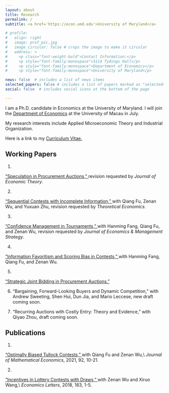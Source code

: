```yaml
---
layout: about
title: Research
permalink: /
subtitle: <a href='https://econ.umd.edu'>University of Maryland</a>

# profile:
#   align: right
#   image: prof_pic.jpg
#   image_circular: false # crops the image to make it circular
#   address: >
#     <p class="font-weight-bold">Contact Information:</p>
#     <p style="font-family:monospace">3114 Tydings Hall</p>
#     <p style="font-family:monospace">Department of Economics</p>
#     <p style="font-family:monospace">University of Maryland</p>

news: false  # includes a list of news items
selected_papers: false # includes a list of papers marked as "selected={true}"
social: false  # includes social icons at the bottom of the page

---
```


<!-- <img src="/assets/img/prof_pic.jpg" alt="Pic Not Found" style="float: left; padding-right:10px; height: 200px; width:200px;"/> -->

I am a Ph.D. candidate in Economics at the University of Maryland. I will join the 
<a href='https://econ.fss.um.edu.mo/'>Department of Economics</a>
 at the University of Macau in July. 

My research interests include Applied Microeconomic Theory and Industrial Organization. 

Here is a link to my
<a href='assets/pdf/CV_DENG_SHANGLYU.pdf'>
        Curriculum Vitae.
</a>
    

<!-- &nbsp;\
&nbsp;\
&nbsp;\
&nbsp;

 -->

<h2> Working Papers </h2>

1. 
<a href='https://drive.google.com/file/d/16BiQO4juKlCLuWLD3vbwgocy5gQzvOJm/view'> 
    "Speculation in Procurement Auctions," 
    <!-- <span style="color:slateblue;">“Incentives in Lottery Contests with Draws,” </span> -->
</a> 
revision requested by <em>Journal of Economic Theory</em>.

2. 
<a href='https://drive.google.com/file/d/154KYxdk2NjfOAXmiBXxS-zHyGEwbccz5/view'> 
    “Sequential Contests with Incomplete Information,” 
</a> 
with Qiang Fu, Zenan Wu, and Yuxuan Zhu,
revision requested by <em>Theoretical Economics</em>.

3. 
<a href='https://drive.google.com/file/d/15Hqi71bh53qvj-DU0yQUsvlnyAlIw_EX/view'> 
    “Confidence Management in Tournaments,” 
</a> 
 with Hanming Fang, Qiang Fu, and Zenan Wu,
revision requested by <em>Journal of Economics & Management Strategy</em>.

4. 
<a href='https://www.nber.org/papers/w31036'> 
    “Information Favoritism and Scoring Bias in Contests,” 
</a> 
 with Hanming Fang, Qiang Fu, and Zenan Wu.

5. 
<a href='https://drive.google.com/file/d/151cXxp5QxovsTJVYd11u93DEOypbD-Sx/view'> 
    “Strategic Joint Bidding in Procurement Auctions.” 
</a> 

6. 
    “Bargaining, Forward-Looking Buyers and Dynamic Competition,” 
with Andrew Sweeting, Shen Hui, Dun Jia, and Mario Leccese, new draft coming soon.

7. 
    “Recurring Auctions with Costly Entry: Theory and Evidence,” 
with Qiyao Zhou, draft coming soon.



<h2> Publications </h2>

1. 
<a href='https://doi.org/10.1016/j.jmateco.2020.10.004'> 
    “Optimally Biased Tullock Contests,” 
</a> 
with Qiang Fu and Zenan Wu,\
<em>Journal of Mathematical Economics</em>, 2021, 92, 10-21.

2. 
<a href='https://doi.org/10.1016/j.econlet.2017.11.028'> 
    “Incentives in Lottery Contests with Draws,” 
</a> 
with Zenan Wu and Xiruo Wang,\
<em>Economics Letters</em>, 2018, 163, 1-5.


